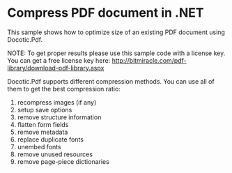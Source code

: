 # Compress PDF document in .NET
This sample shows how to optimize size of an existing PDF document using Docotic.Pdf.

NOTE: To get proper results please use this sample code with a license key. You can get a free license key here:
http://bitmiracle.com/pdf-library/download-pdf-library.aspx

Docotic.Pdf supports different compression methods. You can use all of them to get the best compression ratio:
1. recompress images (if any)
2. setup save options
3. remove structure information
4. flatten form fields
5. remove metadata
6. replace duplicate fonts
7. unembed fonts
8. remove unused resources
9. remove page-piece dictionaries
